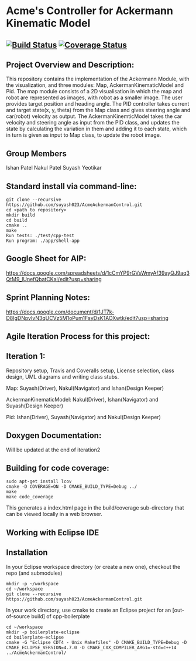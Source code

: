# Acme's Controller for Ackermann Kinematic Model

[![Build Status](https://travis-ci.org/suyash023/AcmeAckermanControl.svg?branch=master)](https://travis-ci.org/suyash023/AcmeAckermanControl)
[![Coverage Status](https://coveralls.io/repos/github/suyash023/AcmeAckermanControl/badge.svg?branch=master)](https://coveralls.io/github/suyash023/AcmeAckermanControl?branch=master)
---

## Project Overview and Description:

This repository contains the implementation of the Ackermann Module, with the visualization, and three modules: Map, AckermanKinematicModel and Pid. The map module consists of a 2D visualisation in which the map and robot are represented as images, with robot as a smaller image. The user provides target position and heading angle. The PID controller takes current and target state(x, y, theta) from the Map class and gives steering angle and car(robot) velocity as output. The AckermanKinemticModel takes the car velocity and steering angle as input from the PID class, and updates the state by calculating the variation in them and adding it to each state, which in turn is given as input to Map class, to update the robot image. 

## Group Members

Ishan Patel
Nakul Patel
Suyash Yeotikar


## Standard install via command-line:
```
git clone --recursive https://github.com/suyash023/AcmeAckermanControl.git
cd <path to repository>
mkdir build
cd build
cmake ..
make
Run tests: ./test/cpp-test
Run program: ./app/shell-app
```

## Google Sheet for AIP: 

https://docs.google.com/spreadsheets/d/1cCmYP9rGVsWmyAf39ayQJ9aq3QtM9_lUnefQbatCKaI/edit?usp=sharing


## Sprint Planning Notes:

https://docs.google.com/document/d/1JT7k-D8IgDNpvIvN3qUCVz5M1oPum1FsyDsK1AOXwtk/edit?usp=sharing



## Agile Iteration Process for this project:

## Iteration 1:
Repository setup, Travis and Coveralls setup, License selection,
class design, UML diagrams and writing class stubs.

Map: Suyash(Driver), Nakul(Navigator) and Ishan(Design Keeper)

AckermanKinematicModel: Nakul(Driver), Ishan(Navigator) and Suyash(Design Keeper)

Pid: Ishan(Driver), Suyash(Navigator) and Nakul(Design Keeper)


## Doxygen Documentation:

Will be updated at the end of iteration2


## Building for code coverage:
```
sudo apt-get install lcov
cmake -D COVERAGE=ON -D CMAKE_BUILD_TYPE=Debug ../
make
make code_coverage
```
This generates a index.html page in the build/coverage sub-directory that can be viewed locally in a web browser.

## Working with Eclipse IDE ##
## Installation

In your Eclipse workspace directory (or create a new one), checkout the repo (and submodules)
```
mkdir -p ~/workspace
cd ~/workspace
git clone --recursive https://github.com/suyash023/AcmeAckermanControl.git
```
In your work directory, use cmake to create an Eclipse project for an [out-of-source build] of cpp-boilerplate

```
cd ~/workspace
mkdir -p boilerplate-eclipse
cd boilerplate-eclipse
cmake -G "Eclipse CDT4 - Unix Makefiles" -D CMAKE_BUILD_TYPE=Debug -D CMAKE_ECLIPSE_VERSION=4.7.0 -D CMAKE_CXX_COMPILER_ARG1=-std=c++14 ../AcmeAckermanControl/
```






